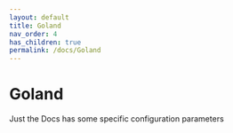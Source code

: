 ```yaml
---
layout: default
title: Goland
nav_order: 4
has_children: true
permalink: /docs/Goland
---
```


# Goland

Just the Docs has some specific configuration parameters


